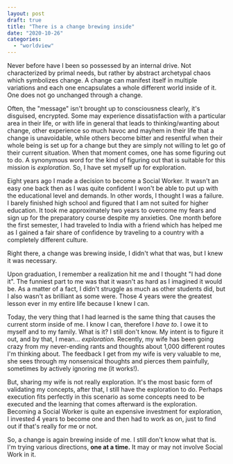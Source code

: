 ```yaml
---
layout: post
draft: true
title: "There is a change brewing inside"
date: "2020-10-26"
categories: 
  - "worldview"
---
```


Never before have I been so possessed by an internal drive. Not characterized by primal needs, but rather by abstract archetypal chaos which symbolizes change. A change can manifest itself in multiple variations and each one encapsulates a whole different world inside of it. One does not go unchanged through a change.

Often, the "message" isn't brought up to consciousness clearly, it's disguised, encrypted. Some may experience dissatisfaction with a particular area in their life, or with life in general that leads to thinking/wanting about change, other experience so much havoc and mayhem in their life that a change is unavoidable, while others become bitter and resentful when their whole being is set up for a change but they are simply not willing to let go of their current situation. When that moment comes, one has some figuring out to do. A synonymous word for the kind of figuring out that is suitable for this mission is _exploration_. So, I have set myself up for exploration.

Eight years ago I made a decision to become a Social Worker. It wasn't an easy one back then as I was quite confident I won't be able to put up with the educational level and demands. In other words, I thought I was a failure. I barely finished high school and figured that I am not suited for higher education. It took me approximately two years to overcome my fears and sign up for the preparatory course despite my anxieties. One month before the first semester, I had traveled to India with a friend which has helped me as I gained a fair share of confidence by traveling to a country with a completely different culture.

Right there, a change was brewing inside, I didn't what that was, but I knew it was necessary.

Upon graduation, I remember a realization hit me and I thought "I had done it". The funniest part to me was that it wasn't as hard as I imagined it would be. As a matter of a fact, I didn't struggle as much as other students did, but I also wasn't as brilliant as some were. Those 4 years were the greatest lesson ever in my entire life because I knew I can.

Today, the very thing that I had learned is the same thing that causes the current storm inside of me. I know I can, therefore I _have to_. I owe it to myself and to my family. What is it? I still don't know. My intent is to figure it out, and by that, I mean... _exploration._ Recently, my wife has been going crazy from my never-ending rants and thoughts about 1,000 different routes I'm thinking about. The feedback I get from my wife is very valuable to me, she sees through my nonsensical thoughts and pierces them painfully, sometimes by actively ignoring me (it works!).

But, sharing my wife is not really exploration. It's the most basic form of validating my concepts, after that, I still have the exploration to do. Perhaps execution fits perfectly in this scenario as some concepts need to be executed and the learning that comes afterward is the exploration. Becoming a Social Worker is quite an expensive investment for exploration, I invested 4 years to become one and then had to work as on, just to find out if that's really for me or not.

So, a change is again brewing inside of me. I still don't know what that is. I'm trying various directions, **one at a time.** It may or may not involve Social Work in it.
